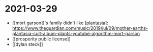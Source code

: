 # 2021-03-29

- [[mort garson]]'s family didn't like [[plantasia]]: https://www.theguardian.com/music/2019/jul/09/mother-earths-plantasia-cult-album-plants-youtube-algorithm-mort-garson
- [[prosperity public license]]
- [[dylan steck]]

[//begin]: # "Autogenerated link references for markdown compatibility"
[plantasia]: ../plantasia "plantasia"
[//end]: # "Autogenerated link references"